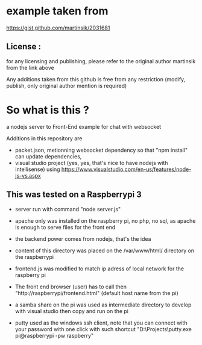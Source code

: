 # example taken from
https://gist.github.com/martinsik/2031681

## License :
for any licensing and publishing, please refer to the original author martinsik from the link above

Any additions taken from this github is free from any restriction (modify, publish, only original author mention is required)

# So what is this ?
a nodejs server to Front-End example for chat with websocket

Additions in this repository are 
 - packet.json, metionning websocket dependency so that "npm install" can update dependencies, 
 - visual studio project (yes, yes, that's nice to have nodejs with intellisense) using https://www.visualstudio.com/en-us/features/node-js-vs.aspx
 
## This was tested on a Raspberrypi 3 
 - server run with command "node server.js"
 - apache only was installed on the raspberry pi, no php, no sql, as apache is enough to serve files for the front end
 - the backend power comes from nodejs, that's the idea
 - content of this directory was placed on the /var/www/html/ directory on the raspberrypi
 - frontend.js was modified to match ip adress of local network for the raspberry pi
 - The front end browser (user) has to call then "http://raspberrypi/frontend.html" (default host name from the pi)

 - a samba share on the pi was used as intermediate directory to develop with visual studio then copy and run on the pi
 - putty used as the windows ssh client, note that you can connect with your password with one click with such shortcut "D:\Projects\putty.exe pi@raspberrypi -pw raspberry"
